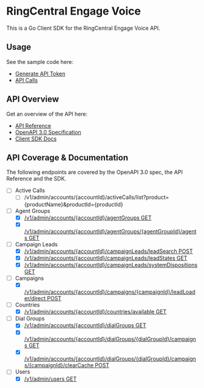 # RingCentral Engage Voice

This is a Go Client SDK for the RingCentral Engage Voice API.

## Usage

See the sample code here:

* [Generate API Token](v1examples/generate_api_token/main.go)
* [API Calls](https://github.com/grokify/go-ringcentral/blob/master/engagevoice/v1examples/get_simple/main.go)

## API Overview

Get an overview of the API here:

* [API Reference](https://grokify.github.io/go-ringcentral/engagevoice/)
* [OpenAPI 3.0 Specification](https://raw.githubusercontent.com/grokify/go-ringcentral/master/codegen/specs-engagevoice_v3.0.0.json)
* [Client SDK Docs](https://github.com/grokify/go-ringcentral/blob/master/engagevoice/v1/README.md)

## API Coverage & Documentation

The following endpoints are covered by the OpenAPI 3.0 spec, the API Reference and the SDK.

- [ ] Active Calls
  - [ ] /v1/admin/accounts/{accountId}/activeCalls/list?product={productName}&productId={productId} 

- [ ] Agent Groups
  - [x] [/v1/admin/accounts/{accountId}/agentGroups GET](v1/docs/AgentsApi.md#getagentgroups)
  - [x] [/v1/admin/accounts/{accountId}/agentGroups/{agentGroupId}/agents GET](v1/docs/AgentsApi.md#getagents)

- [ ] Campaign Leads
  - [x] [/v1/admin/accounts/{accountId}/campaignLeads/leadSearch POST](v1/docs/CampaignLeadsApi.md#searchcampaignleads)
  - [x] [/v1/admin/accounts/{accountId}/campaignLeads/leadStates GET](v1/docs/CampaignLeadsApi.md#getcampaignleadstates)
  - [x] [/v1/admin/accounts/{accountId}/campaignLeads/systemDispositions GET](v1/docs/CampaignLeadsApi.md#getsystemdispositions)

- [ ] Campaigns
  - [x] [/v1/admin/accounts/{accountId}/campaigns/{campaignId}/leadLoader/direct POST](v1/docs/CampaignsApi.md#uploadleads)

- [ ] Countries
  - [x] [/v1/admin/accounts/{accountId}/countries/available GET](v1/docs/CountriesApi.md#getavailablecountries)

- [ ] Dial Groups
  - [x] [/v1/admin/accounts/{accountId}/dialGroups GET](v1/docs/DialGroupsApi.md#getdialgroups)
  - [x] [/v1/admin/accounts/{accountId}/dialGroups/{dialGroupId}/campaigns GET](v1/docs/DialGroupsApi.md#getdialgroupcampaigns)
  - [x] [/v1/admin/accounts/{accountId}/dialGroups/{dialGroupId}/campaigns/{campaignId}/clearCache POST](v1/docs/DialGroupsApi.md#clearcampaigncache)

- [ ] Users
  - [x] [/v1/admin/users GET](v1/docs/UsersApi.md#getusers)

